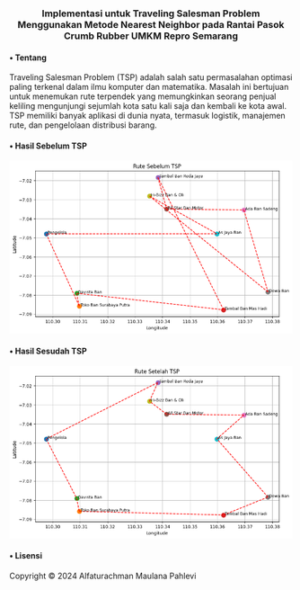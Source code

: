 <h3 align="center">Implementasi untuk Traveling Salesman Problem Menggunakan Metode Nearest Neighbor pada Rantai Pasok Crumb Rubber UMKM Repro Semarang
</h3>

<p></p>

<h4 id="tentang">• Tentang</h2>

<p>
  Traveling Salesman Problem (TSP) adalah salah satu permasalahan optimasi paling terkenal dalam ilmu komputer dan matematika. 
  Masalah ini bertujuan untuk menemukan rute terpendek yang memungkinkan seorang penjual keliling mengunjungi sejumlah kota 
  satu kali saja dan kembali ke kota awal. TSP memiliki banyak aplikasi di dunia nyata, termasuk logistik, manajemen rute, dan pengelolaan 
  distribusi barang.
</p>

<p></p>

<h4 id="hasil_sebelum">• Hasil Sebelum TSP</h2>

![Sebelum](https://github.com/Alfaturachman/travelling-salesman-problem/blob/main/sebelum.png)

<h4 id="hasil_sesudah">• Hasil Sesudah TSP</h2>

![Sesudah](https://github.com/Alfaturachman/travelling-salesman-problem/blob/main/sesudah.png)

<p></p>

<h4 id="lisensi">• Lisensi</h2>

Copyright © 2024 Alfaturachman Maulana Pahlevi
